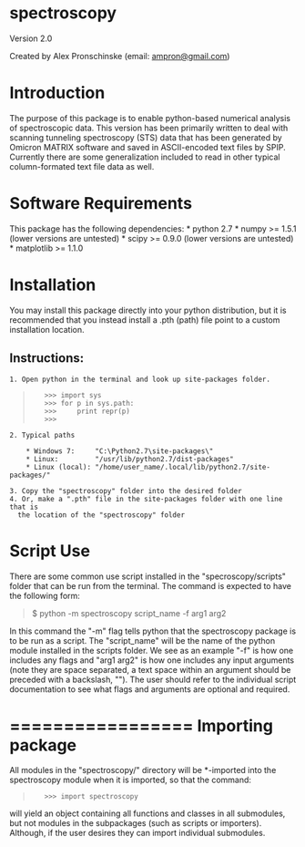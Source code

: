 spectroscopy
============

Version 2.0

Created by Alex Pronschinske
   (email: ampron@gmail.com)

Introduction
============

The purpose of this package is to enable python-based numerical analysis of
spectroscopic data.  This version has been primarily written to deal with
scanning tunneling spectroscopy (STS) data that has been generated by Omicron
MATRIX software and saved in ASCII-encoded text files by SPIP.  Currently there
are some generalization included to read in other typical column-formated text
file data as well.

Software Requirements
=====================

This package has the following dependencies:
    * python 2.7
    * numpy >= 1.5.1 (lower versions are untested)
    * scipy >= 0.9.0 (lower versions are untested)
    * matplotlib >= 1.1.0

Installation
============

You may install this package directly into your python distribution, but it is
recommended that you instead install a .pth (path) file point to a custom
installation location.

Instructions:
-------------

    1. Open python in the terminal and look up site-packages folder.
>        >>> import sys
>        >>> for p in sys.path:
>        >>>     print repr(p)
>        >>> 

    2. Typical paths
    
        * Windows 7:     "C:\Python2.7\site-packages\"
        * Linux:         "/usr/lib/python2.7/dist-packages"
        * Linux (local): "/home/user_name/.local/lib/python2.7/site-packages/"
    
    3. Copy the "spectroscopy" folder into the desired folder
    4. Or, make a ".pth" file in the site-packages folder with one line that is
      the location of the "spectroscopy" folder

Script Use
==========

There are some common use script installed in the "specroscopy/scripts" folder
that can be run from the terminal.  The command is expected to have the
following form:

> $ python -m spectroscopy script_name -f arg1 arg2

In this command the "-m" flag tells python that the spectroscopy package is to
be run as a script.  The "script_name" will be the name of the python module
installed in the scripts folder.  We see as an example "-f" is how one includes
any flags and "arg1 arg2" is how one includes any input arguments (note they are
space separated, a text space within an argument should be preceded with a
backslash, "\").  The user should refer to the individual script documentation
to see what flags and arguments are optional and required.

=================
Importing package
=================

All modules in the "spectroscopy/" directory will be *-imported into the
spectroscopy module when it is imported, so that the command:

>        >>> import spectroscopy

will yield an object containing all functions and classes in all submodules, but
not modules in the subpackages (such as scripts or importers).  Although, if the
user desires they can import individual submodules.
